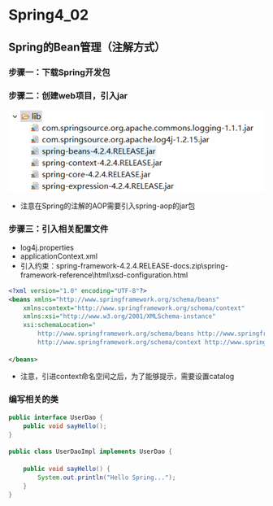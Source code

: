 # Spring4_02

## Spring的Bean管理（注解方式）

### 步骤一：下载Spring开发包

### 步骤二：创建web项目，引入jar

![01](img/day02/01.png)

* 注意在Spring的注解的AOP需要引入spring-aop的jar包

### 步骤三：引入相关配置文件

* log4j.properties
* applicationContext.xml
* 引入约束：spring-framework-4.2.4.RELEASE-docs.zip\spring-framework-reference\html\xsd-configuration.html

```xml
<?xml version="1.0" encoding="UTF-8"?>
<beans xmlns="http://www.springframework.org/schema/beans"
    xmlns:context="http://www.springframework.org/schema/context"
    xmlns:xsi="http://www.w3.org/2001/XMLSchema-instance"
    xsi:schemaLocation="
        http://www.springframework.org/schema/beans http://www.springframework.org/schema/beans/spring-beans.xsd
        http://www.springframework.org/schema/context http://www.springframework.org/schema/context/spring-context.xsd">

</beans>
```

* 注意，引进context命名空间之后，为了能够提示，需要设置catalog

### 编写相关的类

```java
public interface UserDao {
    public void sayHello();
}

public class UserDaoImpl implements UserDao {

    public void sayHello() {
        System.out.println("Hello Spring...");
    }
}
```
